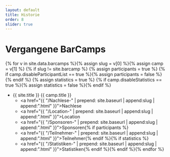 ```yaml
---
layout: default
title: Historie
order: 8
slider: true
---
```


# Vergangene BarCamps

{% for v in site.data.barcamps %}{% assign slug = v[0] %}{% assign camp = v[1] %}
{% if slug != site.barcamp %}
{% assign participants = true %}
{% if camp.disableParticipantList == true %}{% assign participants = false %}{% endif %}
{% assign statistics = true %}
{% if camp.disableStatistics == true %}{% assign statistics = false %}{% endif %}
 * {{ site.title }} {{ camp.title }}
   * <a href="{{ "/Nachlese-" | prepend: site.baseurl | append:slug | append:".html" }}">Nachlese</a>
   * <a href="{{ "/Location-" | prepend: site.baseurl | append:slug | append:".html" }}">Location</a>
   * <a href="{{ "/Sponsoren-" | prepend: site.baseurl | append:slug | append:".html" }}">Sponsoren</a>{% if participants %}
   * <a href="{{ "/Teilnehmer-" | prepend: site.baseurl | append:slug | append:".html" }}">Teilnehmer</a>{% endif %}{% if statistics %}
   * <a href="{{ "/Statistiken-" | prepend: site.baseurl | append:slug | append:".html" }}">Statistiken</a>{% endif %}{% endif %}{% endfor %}